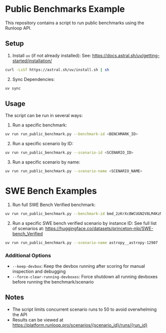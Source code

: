 # Public Benchmarks Example

This repository contains a script to run public benchmarks using the Runloop API.

## Setup

1. Install `uv` (if not already installed):
See: https://docs.astral.sh/uv/getting-started/installation/
```bash
curl -LsSf https://astral.sh/uv/install.sh | sh
```

2. Sync Dependencies:
```bash
uv sync
```


## Usage

The script can be run in several ways:

1. Run a specific benchmark:
```bash
uv run run_public_benchmark.py --benchmark-id <BENCHMARK_ID>
```

2. Run a specific scenario by ID:
```bash
uv run run_public_benchmark.py --scenario-id <SCENARIO_ID>
```

3. Run a specific scenario by name:
```bash
uv run run_public_benchmark.py --scenario-name <SCENARIO_NAME>
```

# SWE Bench Examples
1. Run full SWE Bench Verified benchmark:
```bash
uv run run_public_benchmark.py --benchmark-id bmd_2zKrXc8WCUGN2V8LM4KzM
```

2. Run a specific SWE bench verified scenario by instance ID:
See full list of scenarios at: https://huggingface.co/datasets/princeton-nlp/SWE-bench_Verified
```bash
uv run run_public_benchmark.py --scenario-name astropy__astropy-12907 
```

### Additional Options
- `--keep-devbox`: Keep the devbox running after scoring for manual inspection and debugging
- `--force-clear-running-devboxes`: Force shutdown all running devboxes before running the benchmark/scenario


## Notes
- The script limits concurrent scenario runs to 50 to avoid overwhelming the API
- Results can be viewed at https://platform.runloop.pro/scenarios/{scenario_id}/runs/{run_id}

